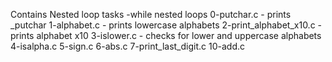 Contains Nested loop tasks -while nested loops
0-putchar.c - prints _putchar
1-alphabet.c - prints lowercase alphabets
2-print_alphabet_x10.c - prints alphabet x10
3-islower.c - checks for lower and uppercase alphabets
4-isalpha.c
5-sign.c
6-abs.c
7-print_last_digit.c
10-add.c
